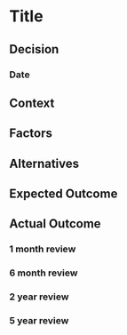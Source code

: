 # Title

## Decision

### Date

## Context

## Factors

## Alternatives

## Expected Outcome

## Actual Outcome

### 1 month review

### 6 month review

### 2 year review

### 5 year review